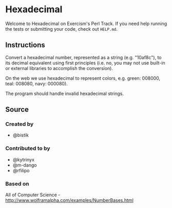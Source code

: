 # Hexadecimal

Welcome to Hexadecimal on Exercism's Perl Track.
If you need help running the tests or submitting your code, check out `HELP.md`.

## Instructions

Convert a hexadecimal number, represented as a string (e.g. "10af8c"), to its decimal equivalent using first principles (i.e. no, you may not use built-in or external libraries to accomplish the conversion).

On the web we use hexadecimal to represent colors, e.g. green: 008000,
teal: 008080, navy: 000080).

The program should handle invalid hexadecimal strings.

## Source

### Created by

- @bistik

### Contributed to by

- @kytrinyx
- @m-dango
- @rfilipo

### Based on

All of Computer Science - http://www.wolframalpha.com/examples/NumberBases.html